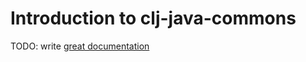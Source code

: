 # Introduction to clj-java-commons

TODO: write [great documentation](http://jacobian.org/writing/what-to-write/)
